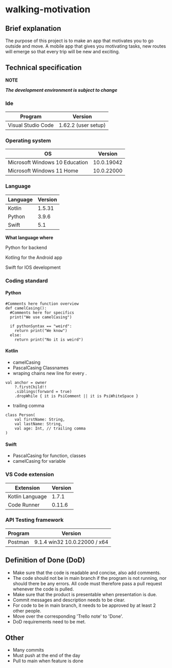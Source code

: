 # walking-motivation


## Brief explanation 
The purpose of this project is to make an app that motivates you to go outside and move.
A mobile app that gives you motivating tasks, new routes will emerge so that every trip will be new and exciting.


## Technical specification

**NOTE**

***The development environment is subject to change***

### Ide

|Program|Version|
|---|---|
|Visual Studio Code|1.62.2 (user setup)|

### Operating system

|OS|Version|
|---|---|
|Microsoft Windows 10 Education|10.0.19042|
|Microsoft Windows 11 Home|10.0.22000|

### Language

|Language|Version|
|---|---|
|Kotlin|1.5.31|
|Python|3.9.6|
|Swift|5.1|

**What language where**

Python for backend

Kotling for the Android app

Swift for IOS development


### Coding standard

#### Python

```
#Comments here function overview
def camelCasing():
  #Comments here for specifics
  print("We use camelCasing")
  
  if pythonSyntax == "weird":
    return print("We know")
  else:
    return print("No it is weird")

```

#### Kotlin

- camelCasing
- PascalCasing Classnames
- wraping chains new line for every .

```
val anchor = owner
    ?.firstChild!!
    .siblings(forward = true)
    .dropWhile { it is PsiComment || it is PsiWhiteSpace }

```
- trailing comma

```
class Person(
    val firstName: String,
    val lastName: String,
    val age: Int, // trailing comma
)
```

#### Swift

- PascalCasing for function, classes
- camelCasing for variable

### VS Code extension

|Extension|Version|
|---|---|
|Kotlin Language|1.7.1|
|Code Runner|0.11.6|

### API Testing framework

|Program|Version|
|---|---|
|Postman|9.1.4 win32 10.0.22000 / x64|

## Definition of Done (DoD)

- Make sure that the code is readable and concise, also add comments.
- The code should not be in main branch if the program is not running, nor should there be any errors. All code must therefore pass a pull request whenever the code is pulled.
- Make sure that the product is presentable when presentation is due.
- Commit messages and description needs to be clear.
- For code to be in main branch, it needs to be approved by at least 2 other people.
- Move over the corresponding 'Trello note' to 'Done'.
- DoD requirements need to be met.


## Other

- Many commits
- Must push at the end of the day
- Pull to main when feature is done

